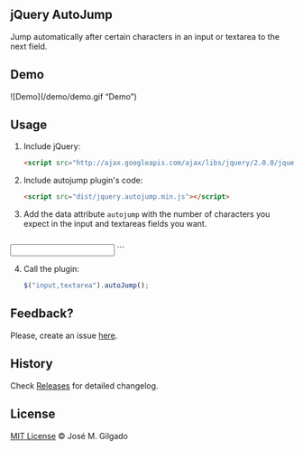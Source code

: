 ## jQuery AutoJump

Jump automatically after certain characters in an input or textarea to the next field.

## Demo
![Demo](/demo/demo.gif “Demo”)

## Usage

1. Include jQuery:

	```html
	<script src="http://ajax.googleapis.com/ajax/libs/jquery/2.0.0/jquery.min.js"></script>
	```

2. Include autojump plugin's code:

	```html
	<script src="dist/jquery.autojump.min.js"></script>
	```
3. Add the data attribute `autojump` with the number of characters you expect in the input and textareas fields you want.

	```html
  <!-- It will jump to the next field after 5 characters -->
  <input type="text" name="field1" id="field1" value="" data-autojump="5"/>
	```

4. Call the plugin:

	```javascript
	$("input,textarea").autoJump();
	```

## Feedback?
Please, create an issue [here](https://github.com/josem/jquery.autojump/issues).

## History

Check [Releases](https://github.com/josem/jquery.autojump/releases) for detailed changelog.

## License

[MIT License](https://github.com/josem/jquery.autojump/blob/master/LICENSE) © José M. Gilgado
